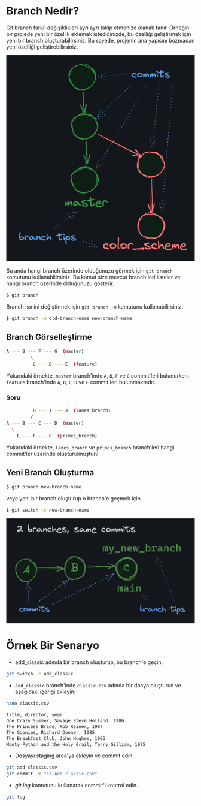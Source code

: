 # Branch Nedir?

Git branch farklı değişiklikleri ayrı ayrı takip etmenize olanak tanır.
Örneğin bir projede yeni bir özellik eklemek istediğinizde, bu özelliği geliştirmek için yeni bir branch oluşturabilirsiniz. Bu sayede, projenin ana yapısını bozmadan yeni özelliği geliştirebilirsiniz.

![Branch](../images/branch.png)

Şu anda hangi branch üzerinde olduğunuzu görmek için `git branch` komutunu kullanabilirsiniz. Bu komut size mevcut branch'leri listeler ve hangi branch üzerinde olduğunuzu gösterir.

```bash
$ git branch
```

Branch ismini değiştirmek için `git branch -m` komutunu kullanabilirsiniz.

```bash
$ git branch -m old-branch-name new-branch-name
```

## Branch Görselleştirme

```bash
A --- B --- F --- G  (master)
         \
          C --- D --- E  (feature)
```

Yukarıdaki örnekte, `master` branch'inde `A`, `B`, `F` ve `G` commit'leri bulunurken, `feature` branch'inde `A`, `B`, `C`, `D` ve `E` commit'leri bulunmaktadır.

### Soru

```bash
          H --- I --- J  (lanes_branch)
         /
A --- B --- C --- D  (master)
  \
    E --- F --- G  (primes_branch)
```

Yukarıdaki örnekte, `lanes_branch` ve `primes_branch` branch'leri hangi commit'ler üzerinde oluşturulmuştur?

## Yeni Branch Oluşturma

```bash
$ git branch new-branch-name
```
veya yeni bir branch oluşturup o branch'e geçmek için

```bash
$ git switch -c new-branch-name
```

![Branch](../images/branch_1.png)

# Örnek Bir Senaryo

* add_classic adında bir branch oluşturup, bu branch'e geçin.

```bash
git switch -c add_classic
```

* `add_classic` branch'inde `classic.csv` adında bir dosya oluşturun ve aşağıdaki içeriği ekleyin:

```bash
nano classic.csv
```

```csv
title, director, year
One Crazy Summer, Savage Steve Holland, 1986
The Princess Bride, Rob Reiner, 1987
The Goonies, Richard Donner, 1985
The Breakfast Club, John Hughes, 1985
Monty Python and the Holy Grail, Terry Gilliam, 1975
```
* Dosyayı staging area'ya ekleyin ve commit edin.

```bash
git add classic.csv
git commit -m "C: Add classic.csv"
```
* *git log* komutunu kullanarak commit'i kontrol edin.

```bash
git log
```

